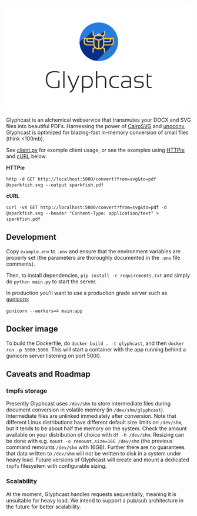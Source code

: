 <p align="center"><img width="640" src="logo.jpg" alt="Glyphcast logo"></p>

Glyphcast is an alchemical webservice that transmutes your DOCX and SVG files into beautiful PDFs. Harnessing the power of [CairoSVG](https://cairosvg.org/) and [unoconv](https://github.com/unoconv/unoconv),  Glyphcast is optimized for blazing-fast in-memory conversion of small files (think <100mb).

See [client.py](https://github.com/team-sparkfish/svg-to-pdf-service/blob/dev/client.py) for example client usage, or see the examples using [HTTPie](https://httpie.org/) and [cURL](https://curl.haxx.se/) below.

**HTTPie**

``` shell
http -d GET http://localhost:5000/convert?from=svg&to=pdf @sparkfish.svg --output sparkfish.pdf
```

**cURL**

``` shell
curl -vX GET http://localhost:5000/convert?from=svg&to=pdf -d @sparkfish.svg --header "Content-Type: application/text" > sparkfish.pdf
```

## Development

Copy `example.env` to `.env` and ensure that the environment variables are properly set (the parameters are thoroughly documented in the `.env` file comments).

Then, to install dependencies, `pip install -r requirements.txt` and simply do `python main.py` to start the server.

In production you'll want to use a production grade server such as [gunicorn](https://gunicorn.org/):

`gunicorn --workers=4 main:app`

## Docker image

To build the Dockerfile, do `docker build . -t glyphcast`, and then `docker run -p 5000:5000`. This will start a container with the app running behind a gunicorn server listening on port 5000.

## Caveats and Roadmap

### tmpfs storage

Presently Glyphcast uses `/dev/shm` to store intermediate files during document conversion in volatile memory (in `/dev/shm/glyphcast`). Intermediate files are unlinked immediately after conversion. Note that different Linux distributions have different default size limits on `/dev/shm`, but it tends to be about half the memory on the system. Check the amount available on your distribution of choice with `df -h /dev/shm`. Resizing can be done with e.g. `mount -o remount,size=16G /dev/shm` (the previous command remounts `/dev/shm` with 16GB). Further there are no guarantees that data written to `/dev/shm` will not be written to disk in a system under heavy load. Future versions of Glyphcast will create and mount a dedicated `tmpfs` filesystem with configurable sizing.

### Scalability

At the moment, Glyphcast handles requests sequentially, meaning it is unsuitable for heavy load. We intend to support a pub/sub architecture in the future for better scalability.
